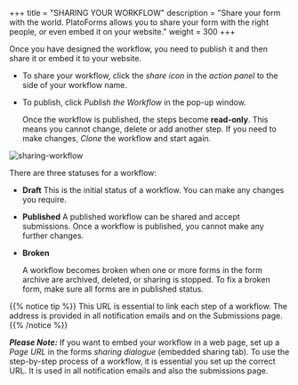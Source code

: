 +++
title = "SHARING YOUR WORKFLOW"
description = "Share your form with the world. PlatoForms allows you to share your form with the right people, or even embed it on your website."
weight = 300
+++

Once you have designed the workflow, you need to publish it and then share it or embed it to your website.

- To share your workflow, click the *share icon* in the *action panel* to the side of your workflow name. 

- To publish, click *Publish the Workflow* in the pop-up window. 

  Once the workflow is published, the steps become **read-only**. This means you cannot change, delete or add another step. If you need to make changes, *Clone* the workflow and start again.



![sharing-workflow](/images/sharing-workflow.png)



There are three statuses for a workflow:

- **Draft**
  This is the initial status of a workflow. You can make any changes you require.

- **Published**
  A published workflow can be shared and accept submissions. Once a workflow is published, you cannot make any further changes.

- **Broken**

  A workflow becomes broken when one or more forms in the form archive are archived, deleted, or sharing is stopped. To fix a broken form, make sure all forms are in published status.

{{% notice tip  %}}
<a name="HM-WORKFLOW-200" class="anchor"></a>
This URL is essential to link each step of a workflow. The address is provided in all notification emails and on the Submissions page.
{{% /notice %}}

***Please Note:*** If you want to embed your workflow in a web page, set up a *Page URL* in the forms *sharing dialogue* (embedded sharing tab). To use the step-by-step process of a workflow, it is essential you set up the correct URL. It is used in all notification emails and also the submissions page.

